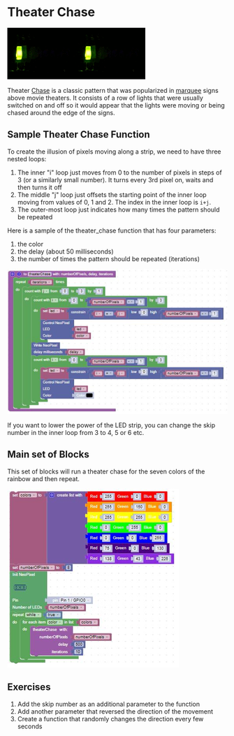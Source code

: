 # Theater Chase

![Chase Animation](../img/chase-animation.gif)![Chase Animation](../img/chase-animation.gif)

Theater [Chase](https://en.wikipedia.org/wiki/Chase_(lighting)) is a classic pattern that was popularized in [marquee](https://en.wikipedia.org/wiki/Marquee_(structure)) signs above movie theaters.  It consists of a row of lights that were usually switched on and off so it would appear that the lights were moving or being chased around the edge of the signs.

## Sample Theater Chase Function

To create the illusion of pixels moving along a strip, we need to have three nested loops:

1. The inner "i" loop just moves from 0 to the number of pixels in steps of 3 (or a similarly small number).  It turns every 3rd pixel on, waits and then turns it off
2. The middle "j" loop just offsets the starting point of the inner loop moving from values of 0, 1 and 2.  The index in the inner loop is ```i+j```.
3. The outer-most  loop just indicates how many times the pattern should be repeated

Here is a sample of the theater_chase function that has four parameters:

1. the color
2. the delay (about 50 milliseconds)
3. the number of times the pattern should be repeated (iterations)

![Theater Chase Blocks](../img/theaterChase.jpg)

If you want to lower the power of the LED strip, you can change the skip number in the inner loop from 3 to 4, 5 or 6 etc.

## Main set of Blocks

This set of blocks will run a theater chase for the seven colors of the rainbow and then repeat.

![Theater Chase Main Blocks](../img/theaterChaseMainBlocks.jpg)

## Exercises

1. Add the skip number as an additional parameter to the function
2. Add another parameter that reversed the direction of the movement
3. Create a function that randomly changes the direction every few seconds